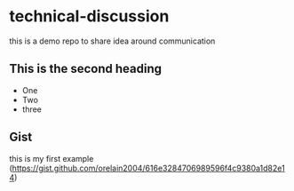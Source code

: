 # technical-discussion
this is a demo repo to share idea around communication


## This is the second heading

* One
* Two
* three

## Gist 
this is my first example (https://gist.github.com/orelain2004/616e3284706989596f4c9380a1d82e14)
